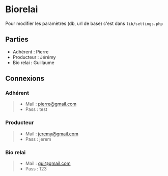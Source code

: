 # Biorelai

Pour modifier les paramètres (db, url de base) c'est dans `lib/settings.php`

## Parties
- Adhérent : Pierre
- Producteur : Jérémy
- Bio relai : Guillaume

## Connexions

### Adhérent
> - Mail : pierre@gmail.com
> - Pass : test

### Producteur
> - Mail : jeremy@gmail.com
> - Pass : jerem

### Bio relai
> - Mail : gui@gmail.com
> - Pass : 123